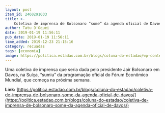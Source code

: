 ```yaml
---
layout: post
item_id: 2460291033
title: >-
    Coletiva de imprensa de Bolsonaro “some” da agenda oficial de Davos
author: Tatu D'Oquei
date: 2019-01-19 11:56:11
pub_date: 2019-01-19 11:56:11
time_added: 2019-12-23 21:15:16
category: recuadas
tags: [economia]
image: https://politica.estadao.com.br/blogs/coluna-do-estadao/wp-content/uploads/sites/352/2018/10/BOLSONARORINDO.jpg
---
```


Uma coletiva de imprensa que seria dada pelo presidente Jair Bolsonaro em Davos, na Suíça, “sumiu” da programação oficial do Fórum Econômico Mundial, que começa na próxima semana.

**Link:** [https://politica.estadao.com.br/blogs/coluna-do-estadao/coletiva-de-imprensa-de-bolsonaro-some-da-agenda-oficial-de-davos/](https://politica.estadao.com.br/blogs/coluna-do-estadao/coletiva-de-imprensa-de-bolsonaro-some-da-agenda-oficial-de-davos/)

